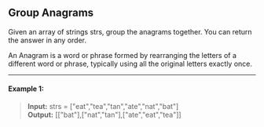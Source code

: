 ## Group Anagrams

Given an array of strings strs, group the anagrams together. You can return the answer in any order.

An Anagram is a word or phrase formed by rearranging the letters of a different word or phrase, typically using all the original letters exactly once.

---

#### Example 1:
> **Input:** strs = ["eat","tea","tan","ate","nat","bat"]<br>
> **Output:** [["bat"],["nat","tan"],["ate","eat","tea"]]
